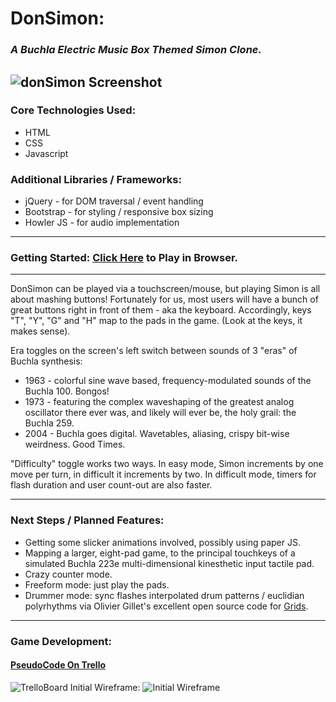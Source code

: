 # DonSimon: 
### *A Buchla Electric Music Box Themed Simon Clone.*
![donSimon Screenshot](https://i.imgur.com/kFA2yZh.png)
---
### Core Technologies Used:
- HTML
- CSS
- Javascript

### Additional Libraries / Frameworks:
- jQuery - for DOM traversal / event handling
- Bootstrap - for styling / responsive box sizing
- Howler JS - for audio implementation
----
### Getting Started: [Click Here](https://michaelbrawer.github.io/DonSimon) to Play in Browser.
----

DonSimon can be played via a touchscreen/mouse, but playing Simon is all about mashing buttons!  Fortunately for us, most users will have a bunch of great buttons right in front of them - aka the keyboard.  Accordingly, keys "T", "Y", "G" and "H" map to the pads in the game.  (Look at the keys, it makes sense).

Era toggles on the screen's left switch between sounds of 3 "eras" of Buchla synthesis:
- 1963 -  colorful sine wave based, frequency-modulated sounds of the Buchla 100.  Bongos!  
- 1973 - featuring the complex waveshaping of the greatest analog oscillator there ever was, and likely will ever be, the holy grail: the Buchla 259.
- 2004 - Buchla goes digital.  Wavetables, aliasing, crispy bit-wise weirdness.  Good Times.

"Difficulty" toggle works two ways.  In easy mode, Simon increments by one move per turn, in difficult it increments by two.  In difficult mode, timers for flash duration and user count-out are also faster.

----
### Next Steps / Planned Features:
- Getting some slicker animations involved, possibly using paper JS.
- Mapping a larger, eight-pad game, to the principal touchkeys of a simulated Buchla 223e multi-dimensional   kinesthetic input tactile pad.
- Crazy counter mode.
- Freeform mode: just play the pads.
- Drummer mode: sync flashes interpolated drum patterns / euclidian polyrhythms via Olivier Gillet's excellent open source code for [Grids](https://github.com/pichenettes/eurorack/tree/master/grids).

---
### Game Development:
#### [PseudoCode On Trello](https://trello.com/b/zKBZG8Tr/don-simon-project)

![TrelloBoard](https://i.imgur.com/mi8onq4.png)
Initial Wireframe:
![Initial Wireframe](https://i.imgur.com/eRHTCYv.png)